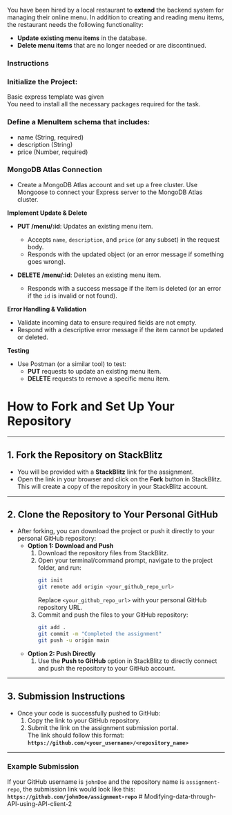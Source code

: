 You have been hired by a local restaurant to **extend** the backend system for managing their online menu. In addition to creating and reading menu items, the restaurant needs the following functionality:

- **Update existing menu items** in the database.
- **Delete menu items** that are no longer needed or are discontinued.

### Instructions

### Initialize the Project:

Basic express template was given  
You need to install all the necessary packages required for the task.

### Define a MenuItem schema that includes:
- name (String, required)
- description (String)
- price (Number, required)

### MongoDB Atlas Connection

- Create a MongoDB Atlas account and set up a free cluster.
Use Mongoose to connect your Express server to the MongoDB Atlas cluster.


 **Implement Update & Delete**  
   - **PUT /menu/:id**: Updates an existing menu item.  
     - Accepts `name`, `description`, and `price` (or any subset) in the request body.
     - Responds with the updated object (or an error message if something goes wrong).

   - **DELETE /menu/:id**: Deletes an existing menu item.  
     - Responds with a success message if the item is deleted (or an error if the `id` is invalid or not found).

 **Error Handling & Validation**  
   - Validate incoming data to ensure required fields are not empty.
   - Respond with a descriptive error message if the item cannot be updated or deleted.

 **Testing**  
   - Use Postman (or a similar tool) to test:
     - **PUT** requests to update an existing menu item.
     - **DELETE** requests to remove a specific menu item.



# **How to Fork and Set Up Your Repository**

---

## **1. Fork the Repository on StackBlitz**

- You will be provided with a **StackBlitz** link for the assignment.
- Open the link in your browser and click on the **Fork** button in StackBlitz.  
  This will create a copy of the repository in your StackBlitz account.

---

## **2. Clone the Repository to Your Personal GitHub**

- After forking, you can download the project or push it directly to your personal GitHub repository:
  - **Option 1: Download and Push**
    1. Download the repository files from StackBlitz.
    2. Open your terminal/command prompt, navigate to the project folder, and run:
       ```bash
       git init
       git remote add origin <your_github_repo_url>
       ```
       Replace `<your_github_repo_url>` with your personal GitHub repository URL.
    3. Commit and push the files to your GitHub repository:
       ```bash
       git add .
       git commit -m "Completed the assignment"
       git push -u origin main
       ```
  - **Option 2: Push Directly**
    1. Use the **Push to GitHub** option in StackBlitz to directly connect and push the repository to your GitHub account.

---

## **3. Submission Instructions**

- Once your code is successfully pushed to GitHub:
  1. Copy the link to your GitHub repository.
  2. Submit the link on the assignment submission portal.  
     The link should follow this format:  
     **`https://github.com/<your_username>/<repository_name>`**

---

### **Example Submission**

If your GitHub username is `johnDoe` and the repository name is `assignment-repo`, the submission link would look like this:  
**`https://github.com/johnDoe/assignment-repo`**
#   M o d i f y i n g - d a t a - t h r o u g h - A P I - u s i n g - A P I - c l i e n t - 2  
 